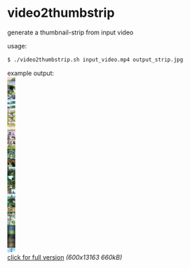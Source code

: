 # video2thumbstrip
generate a thumbnail-strip from input video


usage: 
```bash
$ ./video2thumbstrip.sh input_video.mp4 output_strip.jpg
```

example output:  
[![example output](example_output_small.jpg?raw=true "example output")](example_output.jpg?raw=true)  
[click for full version](example_output.jpg?raw=true) _(600x13163 660kB)_  
